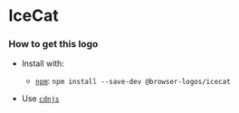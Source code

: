 # IceCat

### How to get this logo

* Install with:
  * [`npm`](https://www.npmjs.com/): `npm install --save-dev @browser-logos/icecat`

* Use [`cdnjs`](https://cdnjs.com/libraries/browser-logos)
